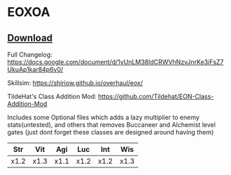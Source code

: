 # EOXOA

## [Download](https://github.com/Shiriow/EOXOA/releases/latest)


Full Changelog: https://docs.google.com/document/d/1vUnLM38IdCRWVhNzvJnrKe3iFsZ7UkuAp1kar84p6v0/

Skillsim: https://shiriow.github.io/overhaul/eox/

TildeHat's Class Addition Mod: https://github.com/Tildehat/EON-Class-Addition-Mod


Includes some Optional files which adds a lazy multiplier to enemy stats(untested), and others that removes Buccaneer and Alchemist level gates (just dont forget these classes are designed around having them)

|  Str  |  Vit  |  Agi  |  Luc  |  Int  |  Wis  |
| ------|-------|-------|-------|-------|------ |
|  x1.2  |  x1.3  |  x1.1  |  x1.2  |  x1.2  |  x1.3  |
